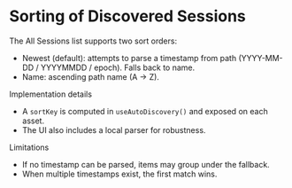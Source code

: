 # Sorting of Discovered Sessions

The All Sessions list supports two sort orders:

- Newest (default): attempts to parse a timestamp from path (YYYY-MM-DD / YYYYMMDD / epoch). Falls back to name.
- Name: ascending path name (A → Z).

Implementation details
- A `sortKey` is computed in `useAutoDiscovery()` and exposed on each asset.
- The UI also includes a local parser for robustness.

Limitations
- If no timestamp can be parsed, items may group under the fallback.
- When multiple timestamps exist, the first match wins.
